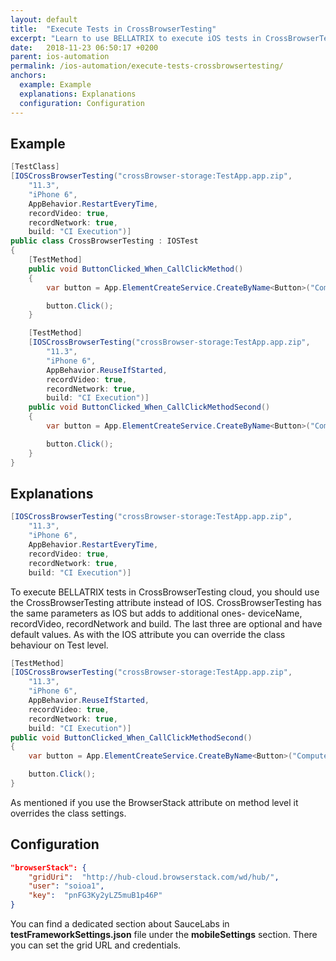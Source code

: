 ```yaml
---
layout: default
title:  "Execute Tests in CrossBrowserTesting"
excerpt: "Learn to use BELLATRIX to execute iOS tests in CrossBrowserTesting."
date:   2018-11-23 06:50:17 +0200
parent: ios-automation
permalink: /ios-automation/execute-tests-crossbrowsertesting/
anchors:
  example: Example
  explanations: Explanations
  configuration: Configuration
---
```

Example
-------
```csharp
[TestClass]
[IOSCrossBrowserTesting("crossBrowser-storage:TestApp.app.zip",
    "11.3",
    "iPhone 6",
    AppBehavior.RestartEveryTime,
    recordVideo: true,
    recordNetwork: true,
    build: "CI Execution")]
public class CrossBrowserTesting : IOSTest
{
    [TestMethod]
    public void ButtonClicked_When_CallClickMethod()
    {
        var button = App.ElementCreateService.CreateByName<Button>("ComputeSumButton");

        button.Click();
    }

    [TestMethod]
    [IOSCrossBrowserTesting("crossBrowser-storage:TestApp.app.zip",
        "11.3",
        "iPhone 6",
        AppBehavior.ReuseIfStarted,
        recordVideo: true,
        recordNetwork: true,
        build: "CI Execution")]
    public void ButtonClicked_When_CallClickMethodSecond()
    {
        var button = App.ElementCreateService.CreateByName<Button>("ComputeSumButton");

        button.Click();
    }
}
```

Explanations
------------
```csharp
[IOSCrossBrowserTesting("crossBrowser-storage:TestApp.app.zip",
    "11.3",
    "iPhone 6",
    AppBehavior.RestartEveryTime,
    recordVideo: true,
    recordNetwork: true,
    build: "CI Execution")]
```
To execute BELLATRIX tests in CrossBrowserTesting cloud, you should use the CrossBrowserTesting attribute instead of IOS. CrossBrowserTesting has the same parameters as IOS but adds to additional ones- deviceName, recordVideo, recordNetwork and build. The last three are optional and have default values. As with the IOS attribute you can override the class behaviour on Test level.
```csharp
[TestMethod]
[IOSCrossBrowserTesting("crossBrowser-storage:TestApp.app.zip",
    "11.3",
    "iPhone 6",
    AppBehavior.ReuseIfStarted,
    recordVideo: true,
    recordNetwork: true,
    build: "CI Execution")]
public void ButtonClicked_When_CallClickMethodSecond()
{
    var button = App.ElementCreateService.CreateByName<Button>("ComputeSumButton");

    button.Click();
}
```
As mentioned if you use the BrowserStack attribute on method level it overrides the class settings.

Configuration
-------------
```json
"browserStack": {
	"gridUri":  "http://hub-cloud.browserstack.com/wd/hub/",
	"user": "soioa1",
	"key":  "pnFG3Ky2yLZ5muB1p46P"
}
```
You can find a dedicated section about SauceLabs in **testFrameworkSettings.json** file under the **mobileSettings** section. There you can set the grid URL and credentials.